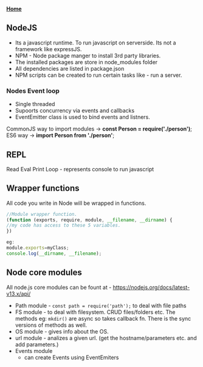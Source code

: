 **[Home](../index.md)**  

## NodeJS
- Its a javascript runtime. To run javascript on serverside. Its not a framework like expressJS.  
- NPM - Node package manger to install 3rd party libraries.  
- The installed packages are store in node_modules folder   
- All dependencies are listed in package.json   
- NPM scripts can be created to run certain tasks like - run a server.   

### Nodes Event loop
- Single threaded
- Supoorts concurrency via events and callbacks
- EventEmitter class is used to bind events and listners.   

CommonJS way to import modules -> **const Person = require('./person')**;   
ES6 way -> **import Person from './person'**;   

## REPL
Read Eval Print Loop - represents console to run javascript

## Wrapper functions
All code you write in Node will be wrapped in functions.
```js
//Module wrapper function.
(function (exports, require, module, __filename, __dirname) {
//my code has access to these 5 variables.
})

eg:
module.exports=myClass;
console.log(__dirname, __filename);
```
## Node core modules
All node.js core modules can be fount at - https://nodejs.org/docs/latest-v13.x/api/  
- Path module - ```const path = require('path');``` to deal with file paths
- FS module - to deal with filesystem. CRUD files/folders etc. The methods eg: ```mkdir()``` are async so takes callback fn. There is the sync versions of methods as well.
- OS module - gives info about the OS.
- url module - analizes a given url. (get the hostname/parameters etc. and add parameters.)
- Events module
   - can create Events using EventEmiters
